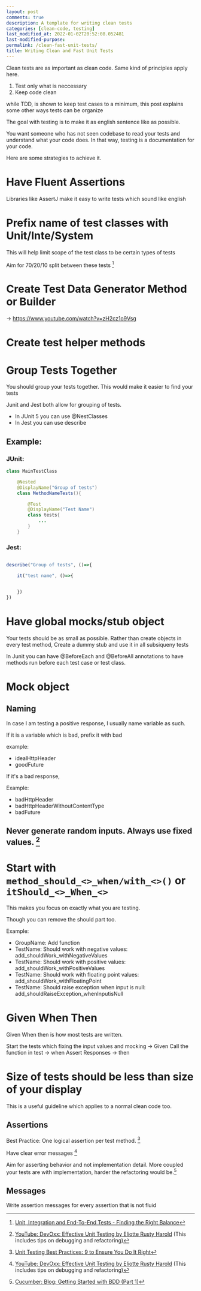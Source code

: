 ```yaml
---
layout: post
comments: true
description: A template for writing clean tests
categories: [clean-code, testing]
last_modified_at: 2022-01-02T20:52:08.052481
last-modified-purpose:
permalink: /clean-fast-unit-tests/
title: Writing Clean and Fast Unit Tests
---
```


Clean tests are as important as clean code. Same kind of principles apply here.

1. Test only what is neccessary
2. Keep code clean

while TDD, is shown to keep test cases to a minimum, this post explains some other ways tests can be organize

The goal with testing is to make it as english sentence like as possible.

You want someone who has not seen codebase to read your tests and understand what your code does. In that way, testing is a documentation for your code.

Here are some strategies to achieve it.

# Have Fluent Assertions

Libraries like AssertJ make it easy to write tests which sound like english

# Prefix name of test classes with Unit/Inte/System

This will help limit scope of the test class to be certain types of tests

Aim for 70/20/10 split between these tests [^7]

# Create Test Data Generator Method or Builder

-> https://www.youtube.com/watch?v=zH2cz1o9Vsg

# Create test helper methods

# Group Tests Together

You should group your tests together. This would make it easier to find your tests

Junit and Jest both allow for grouping of tests.
- In JUnit 5 you can use @NestClasses
- In Jest you can use describe 

## Example:

### JUnit:

```java
class MainTestClass

    @Nested
    @DisplayName("Group of tests")
    class MethodNameTests(){

        @Test
        @DisplayName("Test Name")
        class tests{
            ...
        }
    }
```

### Jest:

```js

describe("Group of tests", ()=>{

    it("test name", ()=>{


    })
})

```

# Have global mocks/stub object

Your tests should be as small as possible. Rather than create objects in every test method, Create a dummy stub and use it in all subsiqueny tests

In Junit you can have @BeforeEach and @BeforeAll annotations to have methods run before each test case or test class.

# Mock object

## Naming

In case I am testing a positive response, I usually name variable as such.

If it is a variable which is bad, prefix it with bad

example:
- idealHttpHeader
- goodFuture

If it's a bad response,

Example:
- badHttpHeader
- badHttpHeaderWithoutContentType
- badFuture

## Never generate random inputs. Always use fixed values. [^5]

# Start with `method_should_<>_when/with_<>()` or `itShould_<>_When_<>`

This makes you focus on exactly what you are testing.

Though you can remove the should part too.

Example:
- GroupName: Add function
- TestName: Should work with negative values: add_shouldWork_withNegativeValues
- TestName: Should work with positive values: add_shouldWork_withPositiveValues
- TestName: Should work with floating point values: add_shouldWork_withFloatingPoint
- TestName: Should raise exception when input is null: add_shouldRaiseException_whenInputisNull

# Given When Then

Given When then is how most tests are written.

Start the tests which fixing the input values and mocking -> Given
Call the function in test -> when
Assert Responses -> then

# Size of tests should be less than size of your display

This is a useful guideline which applies to a normal clean code too.

## Assertions

Best Practice: One logical assertion per test method. [^4]

Have clear error messages [^5]

Aim for asserting behavior and not implementation detail. More coupled your tests are with implementation, harder the refactoring would be.[^6]

## Messages

Write assertion messages for every assertion that is not fluid


[^1]: [YouTube: Continous Delivery: The 3 Types of Unit Test in TDD](https://www.youtube.com/watch?v=W40mpZP9xQQ)
[^2]: [Stack Overflow: Unit Test Best Practices](https://stackoverflow.com/a/7398606)
[^3]: [YouTube: Defog Tech: Spring Boot - Testing basics](https://www.youtube.com/watch?v=Ekr4jxOIf4c)
[^4]: [Unit Testing Best Practices: 9 to Ensure You Do It Right](https://www.testim.io/blog/unit-testing-best-practices/)
[^5]: [YouTube: DevOxx: Effective Unit Testing by Eliotte Rusty Harold](https://www.youtube.com/watch?v=fr1E9aVnBxw) (This includes tips on debugging and refactoring)
[^6]: [Cucumber: Blog: Getting Started with BDD (Part 1)](https://cucumber.io/blog/bdd/getting-started-with-bdd-part-1/)
[^7]: [Unit, Integration and End-To-End Tests - Finding the Right Balance](https://codeahoy.com/2016/07/05/unit-integration-and-end-to-end-tests-finding-the-right-balance/#:~:text=70%2F20%2F10%20split%20between,end%2Dto%2Dend%20tests.)